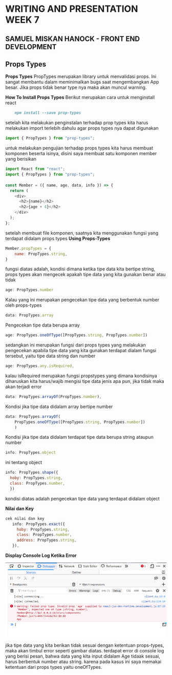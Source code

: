 # WRITING AND PRESENTATION WEEK 7
## SAMUEL MISKAN HANOCK - FRONT END DEVELOPMENT


## **Props Types**
**Props Types**
PropTypes merupakan library untuk menvalidasi props. Ini sangat membantu dalam meminimalkan bugs saat mengembangkan App besar. Jika props tidak benar type nya maka akan muncul warning.

**How To Install Props Types**
Berikut merupakan cara untuk menginstall react
```md
    npm install --save prop-types
```
setelah kita melakukan penginstalan terhadap prop types kita harus melakukan import terlebih dahulu agar props types nya dapat digunakan

```js
import { PropTypes } from "prop-types";
```
untuk melakukan pengujian terhadap props types kita harus membuat komponen beserta isinya, disini saya membuat satu komponen member yang berisikan
```js
import React from "react";
import { PropTypes } from "prop-types";

const Member = ({ name, age, data, info }) => {
  return (
    <div>
      <h2>{name}</h2>
      <h2>{age + 4}</h2>
    </div>
  );
};
```

setelah membuat file komponen, saatnya kita menggunakan fungsi yang terdapat didalam props types
 **Using Props-Types**
```js
Member.propTypes = {
    name: PropTypes.string,
}
```
fungsi diatas adalah, kondisi dimana ketika tipe data kita bertipe string, props types akan mengecek apakah tipe data yang kita gunakan benar atau tidak
```js
age: PropTypes.number
```
Kalau yang ini merupakan pengecekan tipe data yang berbentuk number oleh props-types
```js
data: PropTypes.array
```
Pengecekan tipe data berupa array
```js
age: PropTypes.oneOfType([PropTypes.string, PropTypes.number])
```
sedangkan ini merupakan fungsi dari props types yang melakukan pengecekan apabila tipe data yang kita gunakan terdapat dialam fungsi tersebut, yaitu tipe data string dan number
```js
age: PropTypes.any.isRequired,
```
kalau isRequired merupakan fungsi propstypes yang dimana kondisinya diharuskan kita harus/wajib mengisi tipe data jenis apa pun, jika tidak maka akan terjadi error
```js
data: PropTypes.arrayOf(PropTypes.number),
```
Kondisi jika tipe data didalam array bertipe number
```js
data: PropTypes.arrayOf(
    PropTypes.oneOfType([PropTypes.string, PropTypes.number])
    )
```
Kondisi jika tipe data didalam terdapat tipe data berupa string ataupun number
```js
info: PropTypes.object
```
ini tentang object
```js
info: PropTypes.shape({
  hoby: PropTypes.string,
  class: PropTypes.number,
  })
```
kondisi diatas adalah pengecekan tipe data yang terdapat didalam object

**Nilai dan Key**
```js
cek nilai dan key
   info: PropTypes.exact({
     hoby: PropTypes.string,
     class: PropTypes.number,
     address: PropTypes.string,
   }),
```

**Display Console Log Ketika Error**

![init](https://raw.githubusercontent.com/SamuelMiskan9/image1/main/error.PNG)

jika tipe data yang kita berikan tidak sesuai dengan ketentuan props-types, maka akan timbul error seperti gambar diatas. terdapat error di console log yang berisi pesan, bahwa data yang kita input didalam Age tidaak sesuai, harus berbentuk number atau string. karena pada kasus ini saya memakai ketentuan dari props types yaitu oneOfTypes.




